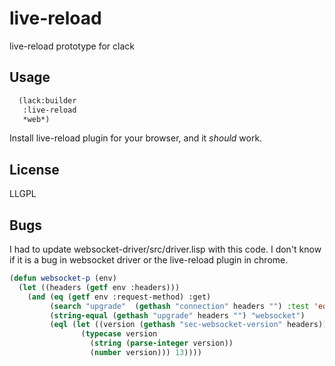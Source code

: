 # live-reload

live-reload prototype for clack

## Usage

```lisp
  (lack:builder
   :live-reload
   *web*)
```
Install live-reload plugin for your browser, and it *should* work.

## License

LLGPL

## Bugs

I had to update websocket-driver/src/driver.lisp with this code. I
don't know if it is a bug in websocket driver or the live-reload
plugin in chrome.

```lisp
(defun websocket-p (env)
  (let ((headers (getf env :headers)))
    (and (eq (getf env :request-method) :get)
         (search "upgrade"  (gethash "connection" headers "") :test 'equalp)
         (string-equal (gethash "upgrade" headers "") "websocket")
         (eql (let ((version (gethash "sec-websocket-version" headers)))
                (typecase version
                  (string (parse-integer version))
                  (number version))) 13))))

```
